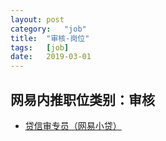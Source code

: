 ```yaml
---
layout:	post
category:	"job"
title:	"审核-岗位"
tags:	[job]
date:	2019-03-01
---
```

## 网易内推职位类别：审核
- [贷信审专员（网易小贷）](http://mobile.bole.netease.com/bole/boleDetail?id=955&employeeId=346f03c3cda5f04c&key=all)
